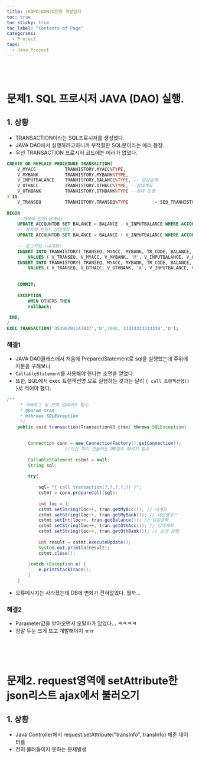 ```yaml
---
title: (KOPO)DONJO은행 개발일지
toc: true
toc_sticky: true
toc_label: "Contents of Page"
categories:
  - Project
tags:
  - Java_Project
---
```


<br><br>


# 문제1. SQL 프로시저 JAVA (DAO) 실행.
## 1. 상황
* TRANSACTION이라는 SQL프로시저를 생성했다.
* JAVA DAO에서 실행하려고하니까 부적절한 SQL문이라는 에러 등장.
* 우선 TRANSACTION 프로시저 코드에는 에러가 없었다.

```sql
CREATE OR REPLACE PROCEDURE TRANSACTION(
    V_MYACC           TRANHISTORY.MYACC%TYPE,
    V_MYBANK          TRANHISTORY.MYBANK%TYPE,
    V_INPUTBALANCE    TRANHISTORY.BALANCE%TYPE, -- 입금금액
    V_OTHACC          TRANHISTORY.OTHACC%TYPE, --상대계좌
    V_OTHBANK         TRANHISTORY.OTHBANK%TYPE --상대 은행
) IS
    V_TRANSEQ         TRANHISTORY.TRANSEQ%TYPE         := SEQ_TRANHISTORY_CODE.nextval;
   
BEGIN
    --계좌에 반영(내계좌)
    UPDATE ACCOUNTDB SET BALANCE = BALANCE - V_INPUTBALANCE WHERE ACCOUNT = V_MYACC AND BANK_CODE = V_MYBANK;
    -- 계좌에 반영( 상대계좌 )
    UPDATE ACCOUNTDB SET BALANCE = BALANCE + V_INPUTBALANCE WHERE ACCOUNT = V_OTHACC AND BANK_CODE = V_OTHBANK;
    
    -- 로그저장 (내계좌)
    INSERT INTO TRANHISTORY( TRANSEQ, MYACC, MYBANK, TR_CODE, BALANCE, OTHACC, OTHBANK)
        VALUES ( V_TRANSEQ, V_MYACC, V_MYBANK, 'M', V_INPUTBALANCE, V_OTHACC, V_OTHBANK );
    INSERT INTO TRANHISTORY( TRANSEQ, MYACC, MYBANK, TR_CODE, BALANCE, OTHACC, OTHBANK)
        VALUES ( V_TRANSEQ, V_OTHACC, V_OTHBANK, 'A', V_INPUTBALANCE, V_MYACC, V_MYBANK );
        
        
    COMMIT;
    
    EXCEPTION
        WHEN OTHERS THEN
        rollback;
        
 END;
/
EXEC TRANSACTION('35390201147037','D',7000,'33333333333338','D');
```

 ### 해결1
* JAVA DAO클래스에서 처음에 PreparedStatement로 sql을 실행했는데 주위에 자문을 구해보니
* `CallableStatement`를 사용해야 한다는 조언을 얻었다.
* 또한, SQL에서 exec 트랜잭션명 으로 실행하는 것과는 달리 `{ call 트랜잭션명() }`로 적어야 했다.

```java
/**
	 * 거래로그 및 잔액 업데이트 함수
	 * @param tran
	 * @throws SQLException
	 */
	public void transaction(TransactionVO tran) throws SQLException{
		
		
		Connection conn = new ConnectionFactory().getConnection(); 
                      //이건 미리 만들어둔 DB접속 패키지 함수
                      
		CallableStatement cstmt = null;
		String sql;
		
		try{
			
			sql= "{ call transaction(?,?,?,?,?) }";
			cstmt = conn.prepareCall(sql);
			
			int loc = 1;
			cstmt.setString(loc++, tran.getMyAcc()); // 내계좌
			cstmt.setString(loc++, tran.getMyBank()); // 내은행코드
			cstmt.setInt(loc++, tran.getBalance()); // 넘길금액
			cstmt.setString(loc++, tran.getOthAcc()); // 상대계좌
			cstmt.setString(loc++, tran.getOthBank()); // 상대 은행
			
			int result = cstmt.executeUpdate();
			System.out.println(result);
			cstmt.close();
			
		}catch (Exception e) {
			e.printStackTrace();
		}
	}
  ```
  
  * 오류메시지는 사라졌는데 DB에 변화가 전혀없었다. 뭘까...


 ### 해결2
 * Parameter값을 받아오면서 오탈자가 있었다... ㅋㅋㅋㅋ
 * 정말 두눈 크게 뜨고 개발해야지 ㅠㅠ

<br><br><br>

# 문제2. request영역에 setAttribute한 json리스트 ajax에서 불러오기
## 1. 상황
* Java Controller에서 request.setAttribute("transInfo", transInfo) 해준 데이터를
* 전혀 불러들이지 못하는 문제발생
